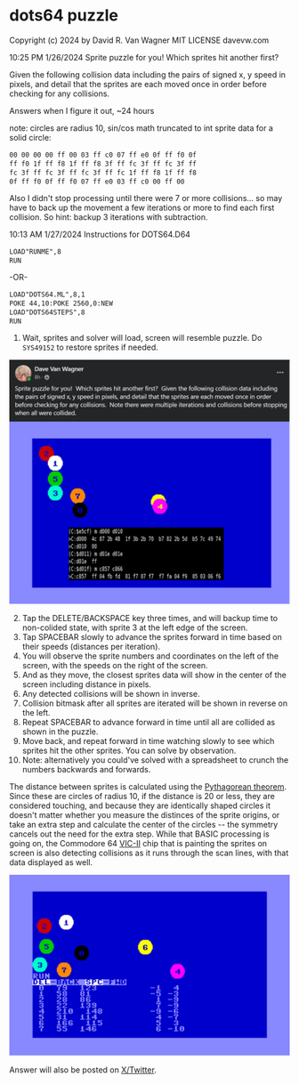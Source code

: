 # dots64 puzzle #

Copyright (c) 2024 by David R. Van Wagner 
MIT LICENSE
davevw.com

10:25 PM 1/26/2024  Sprite puzzle for you!  Which sprites hit another first?

Given the following collision data including the pairs of signed x, y speed in pixels, and detail that the sprites are each moved once in order before checking for any collisions.

Answers when I figure it out, ~24 hours

note: circles are radius 10, sin/cos math truncated to int sprite data for a solid circle: 

```
00 00 00 00 ff 00 03 ff c0 07 ff e0 0f ff f0 0f 
ff f0 1f ff f8 1f ff f8 3f ff fc 3f ff fc 3f ff 
fc 3f ff fc 3f ff fc 3f ff fc 1f ff f8 1f ff f8 
0f ff f0 0f ff f0 07 ff e0 03 ff c0 00 ff 00
```

Also I didn't stop processing until there were 7 or more collisions... so may have to back up the movement a few iterations or more to find each first collision.  So hint: backup 3 iterations with subtraction.

10:13 AM 1/27/2024 Instructions for DOTS64.D64

```
LOAD"RUNME",8
RUN
```

-OR-
```
LOAD"DOTS64.ML",8,1
POKE 44,10:POKE 2560,0:NEW
LOAD"DOTS64STEPS",8
RUN
```

1. Wait, sprites and solver will load, screen will resemble puzzle.   Do ``SYS49152`` to restore sprites if needed.

![puzzle](puzzle.png)

2. Tap the DELETE/BACKSPACE key three times, and will backup time to non-colided state, with sprite 3 at the left edge of the screen.
3. Tap SPACEBAR slowly to advance the sprites forward in time based on their speeds (distances per iteration).   
4. You will observe the sprite numbers and coordinates on the left of the screen, with the speeds on the right of the screen.  
5. And as they move, the closest sprites data will show in the center of the screen including distance in pixels.  
6. Any detected collisions will be shown in inverse.
7. Collision bitmask after all sprites are iterated will be shown in reverse on the left.
8. Repeat SPACEBAR to advance forward in time until all are collided as shown in the puzzle.
9. Move back, and repeat forward in time watching slowly to see which sprites hit the other sprites.  You can solve by observation.
10. Note: alternatively you could've solved with a spreadsheet to crunch the numbers backwards and forwards.

The distance between sprites is calculated using the [Pythagorean theorem](https://en.wikipedia.org/wiki/Pythagorean_theorem).  Since these are circles of radius 10, if the distance is 20 or less, they are considered touching, and because they are identically shaped circles it doesn't matter whether you measure the distinces of the sprite origins, or take an extra step and calculate the center of the circles -- the symmetry cancels out the need for the extra step.  While that BASIC processing is going on, the Commodore 64 [VIC-II](https://en.wikipedia.org/wiki/MOS_Technology_VIC-II) chip that is painting the sprites on screen is also detecting collisions as it runs through the scan lines, with that data displayed as well.

![solver](solver.png)

Answer will also be posted on [X/Twitter](https://www.twitter.com/davervw).